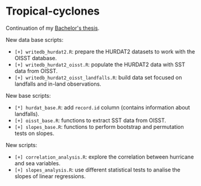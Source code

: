 # Tropical-cyclones
Continuation of my [Bachelor's thesis](https://github.com/aldomann/tropical-cyclones). 

New data base scripts:
 - `[+] writedb_hurdat2.R`: prepare the HURDAT2 datasets to work with the OISST database.
 - `[+] writedb_hurdat2_oisst.R`: populate the HURDAT2 data with SST data from OISST.
 - `[+] writedb_hurdat2_oisst_landfalls.R`: build data set focused on landfalls and in-land observations.
 
New base scripts: 
 - `[*] hurdat_base.R`: add `record.id` column (contains information about landfalls).
 - `[+] oisst_base.R`: functions to extract SST data from OISST.
 - `[+] slopes_base.R`: functions to perform bootstrap and permutation tests on slopes.

New scripts: 
 - `[+] correlation_analysis.R`: explore the correlation between hurricane and sea variables.
 - `[+] slopes_analysis.R`: use different statistical tests to analise the slopes of linear regressions.
